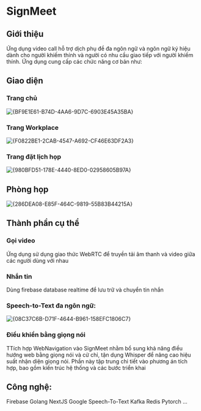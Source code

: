 # SignMeet

## Giới thiệu
Ứng dụng video call hỗ trợ dịch phụ đề đa ngôn ngữ và ngôn ngữ ký hiệu dành cho người khiếm thính và người có nhu cầu giao tiếp với người khiếm thính. Ứng dụng cung cấp các chức năng cơ bản như:
  
## Giao diện
### Trang chủ
![{BF9E1E61-B74D-4AA6-9D7C-6903E45A35BA}](https://github.com/user-attachments/assets/8c1255cb-3e48-4f02-9076-266fb28c773c)

### Trang Workplace
![{F0822BE1-2CAB-4547-A692-CF46E63DF2A3}](https://github.com/user-attachments/assets/1a57e63e-8fc1-453a-bca3-1573630a7e13)

### Trang đặt lịch họp
![{980BFD51-178E-4440-8ED0-02958605B97A}](https://github.com/user-attachments/assets/84e04633-0e5b-4d37-ac6a-d4ef760c3c21)

## Phòng họp
![{286DEA08-E85F-464C-9819-55B83B44215A}](https://github.com/user-attachments/assets/bb1f5275-5050-4293-b87e-36e62408b9e1)

## Thành phần cụ thể
### Gọi video
Ứng dụng sử dụng giao thức WebRTC để truyền tải âm thanh và video giữa các người dùng với nhau
### Nhắn tin
Dùng firebase database realtime để lưu trữ và chuyển tin nhắn
### Speech-to-Text đa ngôn ngữ:
![{08C37C6B-D71F-4644-B961-158EFC1806C7}](https://github.com/user-attachments/assets/b6158b1c-de3a-4114-a624-88d3e11fec9c)
### Điều khiển bằng giọng nói
TTích hợp WebNavigation vào SignMeet nhằm bổ sung khả năng điều hướng web bằng giọng nói và cử chỉ, tận dụng Whisper để nâng cao hiệu suất nhận diện giọng nói. Phần này tập trung chi tiết vào phương án tích hợp, bao gồm kiến trúc hệ thống và các bước triển khai

## Công nghệ:
Firebase
Golang
NextJS
Google Speech-To-Text
Kafka
Redis
Pytorch
...

